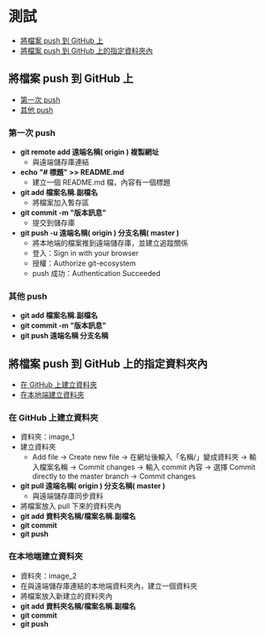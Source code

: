 # **測試**
- [將檔案 push 到 GitHub 上](#將檔案-push-到-GitHub-上)
- [將檔案 push 到 GitHub 上的指定資料夾內](#將檔案-push-到-GitHub-上的指定資料夾內)

## **將檔案 push 到 GitHub 上**
- [第一次 push](#第一次-push)
- [其他 push](#其他-push)
### **第一次 push**
- **git remote add 遠端名稱( origin ) 複製網址**
	- 與遠端儲存庫連結
- **echo "# 標題" >> README.md**
	- 建立一個 README.md 檔，內容有一個標題	
- **git add 檔案名稱.副檔名**
	- 將檔案加入暫存區
- **git commit -m "版本訊息"**
	- 提交到儲存庫
- **git push -u 遠端名稱( origin ) 分支名稱( master )**
	- 將本地端的檔案推到遠端儲存庫，並建立追蹤關係
	- 登入：Sign in with your browser
	- 授權：Authorize git-ecosystem
	- push 成功：Authentication Succeeded	
### **其他 push**
- **git add 檔案名稱.副檔名**
- **git commit -m "版本訊息"**
- **git push 遠端名稱 分支名稱**

## **將檔案 push 到 GitHub 上的指定資料夾內**
- [在 GitHub 上建立資料夾](#在-GitHub-上建立資料夾)
- [在本地端建立資料夾](#在本地端建立資料夾)
### **在 GitHub 上建立資料夾**
- 資料夾：image_1
- 建立資料夾
	- Add file -> Create new file -> 在網址後輸入「名稱/」變成資料夾 -> 輸入檔案名稱 -> Commit changes -> 輸入 commit 內容 -> 選擇 Commit directly to the master branch -> Commit changes
- **git pull 遠端名稱( origin ) 分支名稱( master )** 
	- 與遠端儲存庫同步資料
- 將檔案放入 pull 下來的資料夾內
- **git add 資料夾名稱/檔案名稱.副檔名**
- **git commit**
- **git push**
### **在本地端建立資料夾**
- 資料夾：image_2
- 在與遠端儲存庫連結的本地端資料夾內，建立一個資料夾
- 將檔案放入新建立的資料夾內
- **git add 資料夾名稱/檔案名稱.副檔名**
- **git commit**
- **git push**